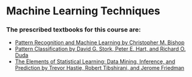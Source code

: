# Machine Learning Techniques

### The prescribed textbooks for this course are:

- [Pattern Recognition and Machine Learning by Christopher M. Bishop](https://www.microsoft.com/en-us/research/uploads/prod/2006/01/Bishop-Pattern-Recognition-and-Machine-Learning-2006.pdf)
- [Pattern Classification by David G. Stork, Peter E. Hart, and Richard O. Duda](https://github.com/blurrydev/Books-for-IIT-M-Data-Science/raw/main/Machine%20Learning%20Techniques%20(MLT)/Pattern%20Classification%20by%20David%20G.%20Stork%2C%20Peter%20E.%20Hart%2C%20and%20Richard%20O.%20Duda.pdf)
- [The Elements of Statistical Learning: Data Mining, Inference, and Prediction by Trevor Hastie, Robert Tibshirani, and Jerome Friedman](https://github.com/blurrydev/Books-for-IIT-M-Data-Science/raw/main/Machine%20Learning%20Techniques%20(MLT)/The%20Elements%20of%20Statistical%20Learning.pdf)
